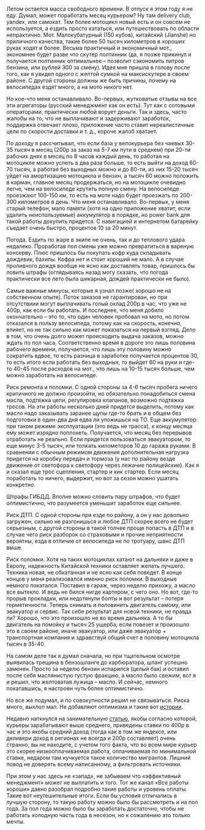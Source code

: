 Летом остается масса свободного времени. В отпуск я этом году я не еду. Думал, может поработать месяц курьером? Ну там delivery club, yandex, или самокат. Тем более мотоцикл новый есть и он совсем не используется, а ездить просто кататься, или путешествовать по области непрактично. Мот. Малокубатурный (150 кубов), китайский (Jianshe) но приличного качества, такие более 50 тысяч километров в хороших руках ходят и более. Весьма практичный и экономичный мот., экономнее будет разве что скутер полтинник (да, я позже прикинул и получается полтинник оптимальнее – позволит сэкономить литров бензина, или рублей 300 за смену). Идея мне пришла в голову после того, как я увидел одного с желтой сумкой на максискутере в своем районе. С другой стороны должны же быть причины, почему на велосипедах ездят много, а на мото никого нет.

Но кое-что меня останавливало. Во-первых, жутковатые отзывы на все эти агрегаторы (русский менеджмент как он есть). Тут как с сотовыми операторами, практически любой ворует деньги. Так и здесь, часто жалобы на то, что не выплачивают и задерживают заработок, поддержка отвечает плохо, приложение часто ставит нереалистичные цели по скорости доставки и т. д., короче жалоб хватает.

По доходу я рассчитывал, что если база у велокурьера без чаевых 30-35 тысяч в месяц (200р за заказ на 5-7 км пути в среднем) при 20-ти рабочих днях в месяц по 8 часов каждый день, то работая на мотоцикле можно успеть в два раза больше, то есть выйти на доход 60-70 тысяч, а работая без выходных можно и до 80-ти, из них 15-20 тысяч уйдет на амортизацию мотоцикла и бензин, а тысяч 60 можно положить в карман, главное месяц продержаться, но на мотоцикле очевидно легче, чем на велосипеде крутить полную смену. На велосипеде проезжают 100-150 км, то есть на моте надо будет проезжать по 200-300 километров в день. Что меня останавливало. Во-первых, у меня старый телефон, мало памяти (хотя на одно приложение хватит, если удалить неиспользуемые) аккумулятор в порядке, но power bank для такой работы докупить придется. С навигацией и интернетом батарейку съедает очень быстро, процентов 10 за 20 минут.

Погода. Ездить по жаре в экипе не очень, так и до теплового удара недалеко. Проработав пол смены уже можно превратиться в вареную консерву. Плюс пришлось бы покупать кофр куда складывать дождевик, бахилы. Кофра нет и стоит хороший не мало. А в случае проливного дождя вообще не ясно как доставлять товар, пришлось бы ловить штрафы (оглядываясь назад могу сказать, что погода практически все лето была шикарная, дождей практически не было).

Самые важные минусы, которые я узнал позже( хорошо не на собственном опыте). Поток заказов не гарантирован, но при отсутствиии могут выплачивать голый оклад 200р в час, что уже не 400р, как если бы работать. И последнее, что меня добило окончательно – это то, что один человек пробовал на мото, но потом отказался в пользу велосипеда, потому как на скорость, конечно, влияет, но не так сильно как может показаться на первый взгляд. Дело в том, что очень долго может происходить выдача заказов, можно ждать по пол часа. Соответственно время в дороге это лишь половина рабочего времени, получается, что лишь эту половину можно сократить вдвое, то есть разница в заработке получается процентов 30, то есть итого если работать без выходных, то выйдет 60 на руки и где-то 40-45 после расходов на мот., что лишь на 10-15 тысяч больше, чем можно заработать на велосипеде.

Риск ремонта и поломки. С одной стороны за 4-6 тысяч пробега ничего критичного не должно произойти, но обязательно понадобиться смена масла, подтяжка цепи, регулировка клапанов, возможно подтяжка тросов. На эти работы несколько дней придется выделить, потому как масло надо заказывать заранее щупы где-то брать и в общем без подготовки в один-два дня едва ли уложишься на ТО. Еще аккумулятор: при таком режиме эксплуатации (это ведь не трасса), к концу месяца ему может изрядно поплохеть. Получается, что месяц без перерывов отработать не реально. Если придется пользоваться эвакуатором, то еще минус 3-5 тысяч, или толкать километоров 10 до гаража руками. В сравнении с обычным режимом движения дополнительная нагрузка придется на коробку передач и тормоза (у нас по району везде движение от светофора к светофору через лежачие полицейские). Как я и сказал еще трос сцепления, стартер и кик стартер. Если месяц поработать то ничего, выдержит, но вот за сезон можно ушатать конкретно.

Штрафы ГИБДД. Вполне можно словить пару штрафов, что будет оптимистично, что разумеется уменьшит заработок еще сильнее.

Риск ДТП. С одной стороны при езде по району, а он у нас довольно загружен, сильно не разгонишься и любое ДТП скорее всего не будет серьезным, с другой стороны в такой толчее проще попасть в ДТП и в случае чего риск разборок со страховыми и прочие неприятности вероятны, езда в отличие от велосипеда не по тротуару, шанс ДТП выше.

Риск поломки. Хотя на таких мотоциклах катают на дальняки и даже в Европу, надежность Китайской техники оставляет желать лучшего. Техника новая, не обкатанная и не ясно как себя поведет. В конце концов у меня реализовался именно риск поломки. В выходные немного покатался. Поставил в гараж, через неделю прихожу, а масло все вытекло. И ведь не бился нигде картером, с чего оно. Но вот, где-то прорыв прокладки, или недотянули болты и вот результат – потеря герметичности. Теперь снимать и половинить двигатель самому, или эвакуатор и сервис. Так себе результат для новой техники, не правда ли? Хорошо, что это произошло не во время дальняка. А то бы двигатель на помойку и тысяч 25 ущерба, если повезет и произошло это в своем районе, иначе эвакуатор, или даже эвакуатор + транспортная компания и здравствуй общий счет в половину мотоцикла тысяч в 35-40.

На самом деле так я думал сначала, но при тщательном осмотре выявилась трещина в бензошланге до карбюратора, шланг успешно заменен. Просто за неделю бензин испарился (целый бак) и оставил после себя маслянистую густую фракцию, а масло было свежим, вот я и решил, что желтоватая лужица – масло. И сейчас, немного покатавшись, я настроен чуть более оптимистично.

Но все же подумал, и по совокупности решил не связываться. Риска много, выхлоп мал. Не добавляют оптимизма и такие вот [истории](https://vc.ru/claim/275131-yandeks-pro-otstranil-kurera-ot-raboty-iz-za-nepravilnogo-adresa-klienta "истории").

Недавно наткнулся на занимательную [статью](https://thebell.io/zarplaty-kurerov-prevysili-srednie-vo-vseh-gorodah-krome-moskvy "Зарплаты курьеров превысили средние во всех городах кроме Москвы"), якобы согласно которой, курьеры зарабатывают выше среднего, приведены ставки по 400р в час и это якобы средний доход (тогда как в том же яндексе, или деливери доход в регионах не всегда и 200р составляет) очень странно, вы не находите, с учетом того факта, что во всем мире курьер это скорее низкооплачиваемая работа, оплачиваемая по минимальной ставке, недаром там кучкуется такое количество мигрантов. Лишний повод не доверять всему написанному, а фильтровать источники. 

При этом у нас здесь не «запад», не забываем что «эффективный менеджмент» может не выплатить и того. Тот же канал «Все работы хороши» давно разобрал подробно такие работы и уровень оплаты. Такие вот неутешительные итоги. Если бы условия отличались в лучшую сторону, то такую работу можно было бы рассмотреть и на пол года. За пол года можно было бы заработать достаточно, чтобы не работать холодную часть года в несезон, но к сожалению это только мечты.
